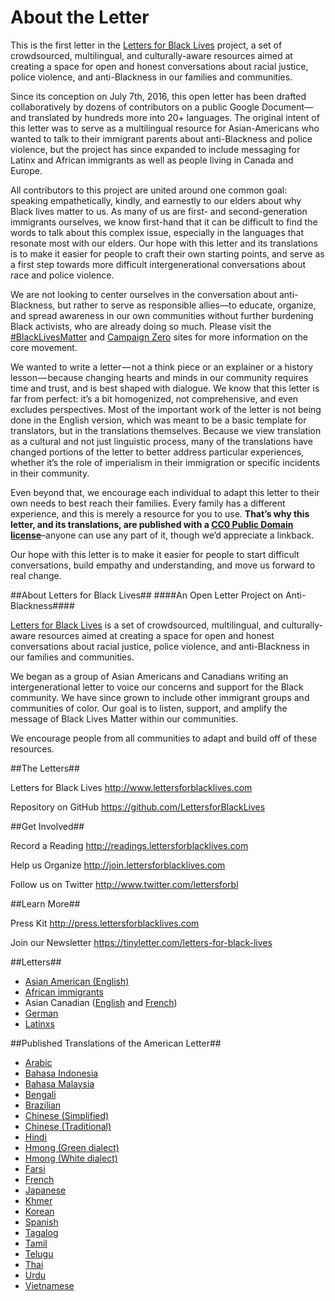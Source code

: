 # About the Letter

This is the first letter in the [Letters for Black Lives](http://about.lettersforblacklives.com) project, a set of crowdsourced, multilingual, and culturally-aware resources aimed at creating a space for open and honest conversations about racial justice, police violence, and anti-Blackness in our families and communities.

Since its conception on July 7th, 2016, this open letter has been drafted collaboratively by dozens of contributors on a public Google Document—and translated by hundreds more into 20+ languages.  The original intent of this letter was to serve as a multilingual resource for Asian-Americans who wanted to talk to their immigrant parents about anti-Blackness and police violence, but the project has since expanded to include messaging for Latinx and African immigrants as well as people living in Canada and Europe.

All contributors to this project are united around one common goal: speaking empathetically, kindly, and earnestly to our elders about why Black lives matter to us. As many of us are first- and second-generation immigrants ourselves, we know first-hand that it can be difficult to find the words to talk about this complex issue, especially in the languages that resonate most with our elders. Our hope with this letter and its translations is to make it easier for people to craft their own starting points, and serve as a first step towards more difficult intergenerational conversations about race and police violence.

We are not looking to center ourselves in the conversation about anti-Blackness, but rather to serve as responsible allies—to educate, organize, and spread awareness in our own communities without further burdening Black activists, who are already doing so much. Please visit the [#BlackLivesMatter](http://blacklivesmatter.com) and [Campaign Zero](http://www.joincampaignzero.org/#vision) sites for more information on the core movement.

We wanted to write a letter — not a think piece or an explainer or a history lesson — because changing hearts and minds in our community requires time and trust, and is best shaped with dialogue. We know that this letter is far from perfect: it’s a bit homogenized, not comprehensive, and even excludes perspectives. Most of the important work of the letter is not being done in the English version, which was meant to be a basic template for translators, but in the translations themselves. Because we view translation as a cultural and not just linguistic process, many of the translations have changed portions of the letter to better address particular experiences, whether it’s the role of imperialism in their immigration or specific incidents in their community.

Even beyond that, we encourage each individual to adapt this letter to their own needs to best reach their families. Every family has a different experience, and this is merely a resource for you to use. **That’s why this letter, and its translations, are published with a [CC0 Public Domain license](https://creativecommons.org/choose/zero/)**–anyone can use any part of it, though we’d appreciate a linkback. 

Our hope with this letter is to make it easier for people to start difficult conversations, build empathy and understanding, and move us forward to real change.


##About Letters for Black Lives##
####An Open Letter Project on Anti-Blackness####

[Letters for Black Lives](http://lettersforblacklives.com) is a set of crowdsourced, multilingual, and culturally-aware resources aimed at creating a space for open and honest conversations about racial justice, police violence, and anti-Blackness in our families and communities. 

We began as a group of Asian Americans and Canadians writing an intergenerational letter to voice our concerns and support for the Black community. We have since grown to include other immigrant groups and communities of color. Our goal is to listen, support, and amplify the message of Black Lives Matter within our communities. 

We encourage people from all communities to adapt and build off of these resources.  


##The Letters##

Letters for Black Lives
http://www.lettersforblacklives.com

Repository on GitHub
https://github.com/LettersforBlackLives

##Get Involved##

Record a Reading
http://readings.lettersforblacklives.com

Help us Organize
http://join.lettersforblacklives.com

Follow us on Twitter
http://www.twitter.com/lettersforbl


##Learn More##

Press Kit
http://press.lettersforblacklives.com

Join our Newsletter
https://tinyletter.com/letters-for-black-lives

##Letters##
* [Asian American (English)](https://lettersforblacklives.com/7ca577d59f4c)
* [African immigrants](https://lettersforblacklives.com/e713224282d2)
* Asian Canadian ([English](https://lettersforblacklives.com/da04d08f2c2e) and [ French](https://lettersforblacklives.com/c82990294317))
* [German](https://lettersforblacklives.com/8fa37d38ea13)
* [Latinxs](https://lettersforblacklives.com/72bd91ca43ca)

##Published Translations of the American Letter##
* [Arabic](https://lettersforblacklives.com/392460e31329)
* [Bahasa Indonesia](https://lettersforblacklives.com/364d93e62822)
* [Bahasa Malaysia](https://lettersforblacklives.com/a62decf7704b)
* [Bengali](https://lettersforblacklives.com/1bc0dfd460e2)
* [Brazilian](https://lettersforblacklives.com/d610375ea8d0)
* [Chinese (Simplified)](https://lettersforblacklives.com/edbf828433c3)
* [Chinese (Traditional)](https://lettersforblacklives.com/6770eed17e9)
* [Hindi](https://lettersforblacklives.com/9c8c221aa3b2)
* [Hmong (Green dialect)](https://lettersforblacklives.com/d7f837c5776e)
* [Hmong (White dialect)](https://lettersforblacklives.com/effb8f362537)
* [Farsi](https://lettersforblacklives.com/69cf2acf4c52)
* [French](https://lettersforblacklives.com/7c89bb2e724e)
* [Japanese](https://lettersforblacklives.com/3432c44c312a)
* [Khmer](https://lettersforblacklives.com/a546a8769a99)
* [Korean](https://lettersforblacklives.com/cc7bac2283a5)
* [Spanish](https://lettersforblacklives.com/6a451b1a6099)
* [Tagalog](https://lettersforblacklives.com/e52a185d1488)
* [Tamil](https://lettersforblacklives.com/1bd896a02fe6)
* [Telugu](https://lettersforblacklives.com/cea3cb627acc)
* [Thai](https://lettersforblacklives.com/ad7d82837d02)
* [Urdu](https://lettersforblacklives.com/9c7edc7baeb3)
* [Vietnamese](https://lettersforblacklives.com/4a3f1e2c7535)
